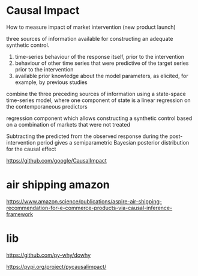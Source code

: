 
# Causal Impact

How to measure impact of market intervention (new product launch)

three sources of information available for constructing an adequate synthetic control.
1. time-series behaviour of the response itself, prior to the intervention
2. behaviour of other time series that were predictive of the target series prior to the intervention
3. available prior knowledge about the model parameters, as elicited, for example, by previous studies

combine the three preceding sources of information using a state-space time-series model, where one component of state is a linear regression on the contemporaneous predictors

regression component which allows constructing a synthetic control based on a combination of markets that were not treated

Subtracting the predicted from the observed response during the post-intervention period gives a semiparametric Bayesian posterior distribution for the causal effect

https://github.com/google/CausalImpact

# air shipping amazon

https://www.amazon.science/publications/aspire-air-shipping-recommendation-for-e-commerce-products-via-causal-inference-framework

# lib

https://github.com/py-why/dowhy

https://pypi.org/project/pycausalimpact/
